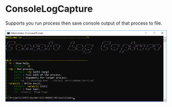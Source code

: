 # ConsoleLogCapture
Supports you run process then save console output of that process to file.

![ConsoleLogCapture Logo](/Doc/ConsoleLogCapture.png)
